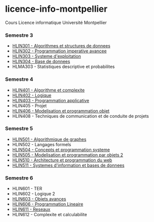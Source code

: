 # licence-info-montpellier
Cours Licence informatique Université Montpellier

### Semestre 3

- [HLIN301 - Algorithmes et structures de donnees](../../tree/master/HLIN301_Algo)
- [HLIN302 - Programmation imperative avancee](../../tree/master/HLIN302_PI)
- [HLIN303 - Systeme d'exploitation](../../tree/master/HLIN303_OS)
- [HLIN304 - Base de donnees](../../tree/master/HLIN304_SQL)
- HLMA303 - Statistiques descriptive et probabilites

### Semestre 4

- [HLIN401 - Algorithme et complexite](../../tree/master/HLIN401_AgloComplexite)
- [HLIN402 - Logique](../../tree/master/HLIN402_Logique)
- [HLIN403 - Programmation applicative](../../tree/master/HLIN403_PA)
- HLIN405 - Projet
- [HLIN406 - Modelisation et programmation objet](../../tree/master/HLIN406_POO)
- HLIN408 - Techniques de communication et de conduite de projets

### Semestre 5

- [HLIN501 - Algorithmique de graphes](../../tree/master/HLIN501_Graphes)
- HLIN502 - Langages formels
- [HLIN504 - Concepts et programmation systeme](../../tree/master/HLIN504_Systeme)
- [HLIN505 - Modelisation et programmation par objets 2](../../tree/master/HLIN505_POO)
- [HLIN510 - Architecture et programmation du web](../../tree/master/HLIN510_Web)
- [HLIN511 - Systemes d'information et bases de donnees](../../tree/master/HLIN511_BdD)

### Semestre 6

- HLIN601 - TER
- HLIN602 - Logique 2
- [HLIN603 - Objets avances](../../tree/master/HLIN603_ObjetsA)
- [HLIN606 - Programmation Lineaire](../../tree/master/HLIN606_PL)
- [HLIN611 - Reseaux](../../tree/master/HLIN611_Reseau)
- HLIN612 - Complexite et calculabilite

